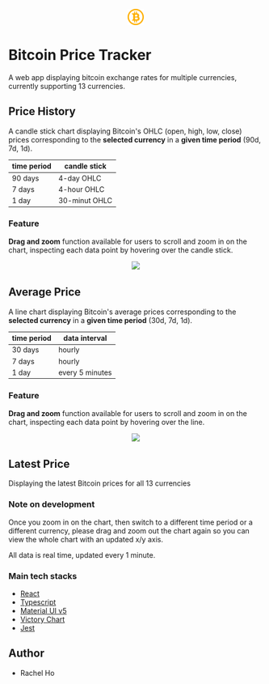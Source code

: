 <div style="
  padding: 1rem 0;
">
<p align="center">
  <img src="./public/icons/favicon-32x32.png" style="
    width: 32px
  "/>
</p>

# Bitcoin Price Tracker

A web app displaying bitcoin exchange rates for multiple currencies, currently supporting 13 currencies.

## Price History

A candle stick chart displaying Bitcoin's OHLC (open, high, low, close) prices corresponding to the **selected currency** in a **given time period** (90d, 7d, 1d).

| time period | candle stick  |
| ----------- | ------------- |
| 90 days     | 4-day OHLC    |
| 7 days      | 4-hour OHLC   |
| 1 day       | 30-minut OHLC |

### Feature

**Drag and zoom** function available for users to scroll and zoom in on the chart, inspecting each data point by hovering over the candle stick.

<p align="center">
<img src="https://media.giphy.com/media/9EYCxE7mu94RYmIN2P/giphy.gif" width="550" />
</p>

## Average Price

A line chart displaying Bitcoin's average prices corresponding to the **selected currency** in a **given time period** (30d, 7d, 1d).

| time period | data interval   |
| ----------- | --------------- |
| 30 days     | hourly          |
| 7 days      | hourly          |
| 1 day       | every 5 minutes |

### Feature

**Drag and zoom** function available for users to scroll and zoom in on the chart, inspecting each data point by hovering over the line.

<p align="center">
<img src="https://media.giphy.com/media/kymn8ohMCsPsAtRfOc/giphy.gif" width="550" />
</p>

## Latest Price

Displaying the latest Bitcoin prices for all 13 currencies

### Note on development

Once you zoom in on the chart, then switch to a different time period or a different currency, please drag and zoom out the chart again so you can view the whole chart with an updated x/y axis.

All data is real time, updated every 1 minute.

### Main tech stacks

- [React](https://reactjs.org/)
- [Typescript](https://www.typescriptlang.org/)
- [Material UI v5](https://mui.com/)
- [Victory Chart](https://formidable.com/open-source/victory/)
- [Jest](https://jestjs.io/docs/getting-started)

## Author

- Rachel Ho
